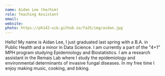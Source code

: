 ```yaml
---
name: Aidan Lee (he/him)
role: Teaching Assistant
email: 
website: 
photo: https://ph142-ucb.github.io/fa25/img/aidan.jpg
---
```


Hello! My name is Aidan Lee, I just graduated last spring with a B.A. in Public Health and a minor in Data Science. I am currently a part of the "4+1" MPH program studying Epidemiology and Biostatistics. I am a research assistant in the Remais Lab where I study the epidemiology and environmental determinants of invasive fungal diseases. In my free time I enjoy making music, cooking, and biking.